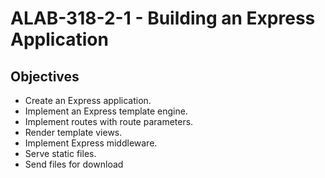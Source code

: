 # ALAB-318-2-1 - Building an Express Application

## Objectives

- Create an Express application.
- Implement an Express template engine.
- Implement routes with route parameters.
- Render template views.
- Implement Express middleware.
- Serve static files.
- Send files for download
